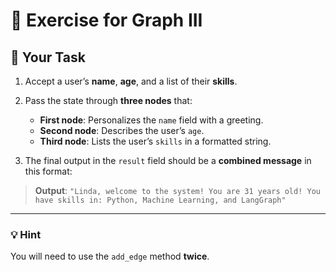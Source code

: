 # 💪 Exercise for Graph III

## 📝 Your Task

1. Accept a user’s **name**, **age**, and a list of their **skills**.
2. Pass the state through **three nodes** that:

   * **First node**: Personalizes the `name` field with a greeting.
   * **Second node**: Describes the user’s `age`.
   * **Third node**: Lists the user’s `skills` in a formatted string.
3. The final output in the `result` field should be a **combined message** in this format:

> **Output**:
> `"Linda, welcome to the system! You are 31 years old! You have skills in: Python, Machine Learning, and LangGraph"`

---

### 💡 Hint

You will need to use the `add_edge` method **twice**.
